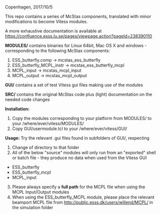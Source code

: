 Copenhagen, 2017/10/5

This repo contains a series of McStas components, translated with minor modifications to become Vitess modules.

A more exhaustive documentation is available at https://confluence.esss.lu.se/pages/viewpage.action?pageId=238390110

**MODULES/** contains binaries for Linux 64bit, Mac OS X and windows - corresponding to the following McStas components:
1) ESS_butterfly.comp -> mcstas_ess_butterfly
2) ESS_butterfly_MCPL_instr -> mcstas_ess_butterfly_mcpl
3) MCPL_input -> mcstas_mcpl_input
4) MCPL_output -> mcstas_mcpl_output

**GUI/** contains a set of test Vitess gui files making use of the modules

**SRC/** contains the original McStas code plus (light) documentation on the needed code changes

**Installation:**
1) Copy the modules corresponding to your platform from MODULES/ to your /where/ever/vitess/MODULES/
2) Copy GUI/usermodule.tcl to your /where/ever/vitess/GUI/

**Usage:**
Try the relevant .gui files found in subfolders of GUI/, respecting
1) Change of directory to that folder
2) All of the below "source" modules will only run from an "exported" shell or batch file - they produce no data when used from the Vitess GUI
  * ESS_butterfly
  * ESS_butterfly_mcpl
  * MCPL_input
3) Please always specify a **full path** for the MCPL file when using the MCPL Input/Output modules
4) When using the ESS_butterfly_MCPL module, please place the relevant beamport MCPL file from http://public.esss.dk/users/willend/MCPL/ in the simulation folder


